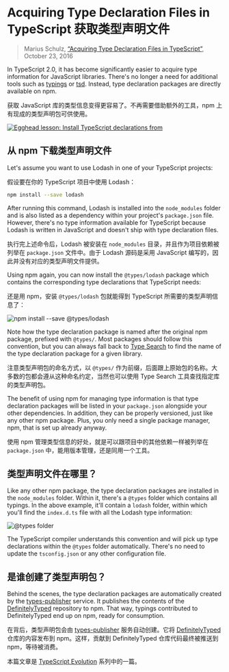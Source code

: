Acquiring Type Declaration Files in TypeScript
获取类型声明文件
==============================================

> Marius Schulz, [“Acquiring Type Declaration Files in TypeScript”](https://mariusschulz.com/blog/acquiring-type-declaration-files-in-typescript), October 23, 2016


In TypeScript 2.0, it has become significantly easier to acquire type information for JavaScript libraries. There's no longer a need for additional tools such as [typings](https://github.com/typings/typings) or [tsd](https://github.com/DefinitelyTyped/tsd). Instead, type declaration packages are directly available on npm.

获取 JavaScript 库的类型信息变得更容易了。不再需要借助额外的工具，npm 上有现成的类型声明包可供使用。

[![Egghead lesson: Install TypeScript declarations from](https://mariusschulz.com/images/content/egghead_lesson_typescript_declarations-2x.nam2cekuwu.imm.png)](https://egghead.io/lessons/typescript-install-typescript-declarations-from-npm?af=9g63dt)

从 npm 下载类型声明文件
------------------------------------------------------------------------------------------------

Let's assume you want to use Lodash in one of your TypeScript projects:

假设要在你的 TypeScript 项目中使用 Lodash：

```bash
npm install --save lodash
```

After running this command, Lodash is installed into the `node_modules` folder and is also listed as a dependency within your project's `package.json` file. However, there's no type information available for TypeScript because Lodash is written in JavaScript and doesn't ship with type declaration files.

执行完上述命令后，Lodash 被安装在 `node_modules` 目录，并且作为项目依赖被列举在 `package.json` 文件中。由于 Lodash 源码是采用 JavaScript 编写的，因此并没有对应的类型声明文件提供。

Using npm again, you can now install the `@types/lodash` package which contains the corresponding type declarations that TypeScript needs:

还是用 npm，安装 `@types/lodash` 包就能得到 TypeScript 所需要的类型声明信息了：

![npm install --save @types/lodash](https://mariusschulz.com/images/content/npm_install_types_lodash-2x.yvlxb75hxu.imm.png)

Note how the type declaration package is named after the original npm package, prefixed with `@types/`. Most packages should follow this convention, but you can always fall back to [Type Search](https://www.typescriptlang.org/dt/search) to find the name of the type declaration package for a given library.

注意类型声明包的命名方式，以 `@types/` 作为前缀，后面跟上原始包的名称。大多数的包都会遵从这种命名约定，当然也可以使用 Type Search 工具查找指定库的类型声明包。

The benefit of using npm for managing type information is that type declaration packages will be listed in your `package.json` alongside your other dependencies. In addition, they can be properly versioned, just like any other npm package. Plus, you only need a single package manager, npm, that is set up already anyway.

使用 npm 管理类型信息的好处，就是可以跟项目中的其他依赖一样被列举在 `package.json` 中，能用版本管理，还是同用一个工具。

类型声明文件在哪里？
-----------------------------------------------------------------------------------

Like any other npm package, the type declaration packages are installed in the `node_modules` folder. Within it, there's a `@types` folder which contains all typings. In the above example, it'll contain a `lodash` folder, within which you'll find the `index.d.ts` file with all the Lodash type information:

![@types folder](https://mariusschulz.com/images/content/node_modules-@types-folder-2x.t2kpsqy7h2.imm.png)

The TypeScript compiler understands this convention and will pick up type declarations within the `@types` folder automatically. There's no need to update the `tsconfig.json` or any other configuration file.

是谁创建了类型声明包？
-----------------------------------------------------------------------------------------

Behind the scenes, the type declaration packages are automatically created by the [types-publisher](https://github.com/Microsoft/types-publisher) service. It publishes the contents of the [DefinitelyTyped](https://github.com/DefinitelyTyped/DefinitelyTyped) repository to npm. That way, typings contributed to DefinitelyTyped end up on npm, ready for consumption.

在背后，类型声明包会由 [types-publisher](https://github.com/Microsoft/types-publisher) 服务自动创建。它将 [DefinitelyTyped](https://github.com/DefinitelyTyped/DefinitelyTyped) 仓库的内容发布到 npm。这样，贡献到 DefinitelyTyped 仓库代码最终被推送到 npm，等待被消费。

本篇文章是 [TypeScript Evolution](https://mariusschulz.com/blog/series/typescript-evolution) 系列中的一篇。
